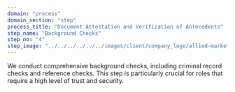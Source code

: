 ```yaml
---
domain: "process"
domain_section: "step"
process_title: "Document Attestation and Verification of Antecedents"
step_name: "Background Checks"
step_no: "4"
step_image: "../../../../../../images/client/company_logo/allied-marketing.png"
---
```


We conduct comprehensive background checks, including criminal record checks and reference checks. This step is particularly crucial for roles that require a high level of trust and security.
